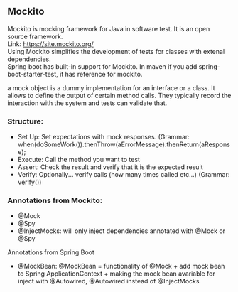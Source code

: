 ## Mockito
Mockito is mocking framework for Java in software test. It is an open source framework.<br>
Link: https://site.mockito.org/ <br>
Using Mockito simplifies the development of tests for classes with extenal dependencies. <br>
Spring boot has built-in support for Mockito. In maven if you add spring-boot-starter-test, it has reference for mockito.

a mock object is a dummy implementation for an interface or a class. It allows to define the output of certain method calls. They typically record the interaction with the system and tests can validate that.


### Structure:
- Set Up: Set expectations with mock responses. (Grammar: when(doSomeWork()).thenThrow(aErrorMessage).thenReturn(aResponse);
- Execute: Call the method you want to test
- Assert: Check the result and verify that it is the expected result
- Verify: Optionally... verify calls (how many times called etc...) (Grammar: verify())

### Annotations from Mockito:
- @Mock
- @Spy
- @InjectMocks: will only inject dependencies annotated with @Mock or @Spy

Annotations from Spring Boot
- @MockBean: @MockBean = functionality of @Mock + add mock bean to Spring ApplicationContext + making the mock bean avariable for inject with @Autowired, @Autowired instead of @InjectMocks
